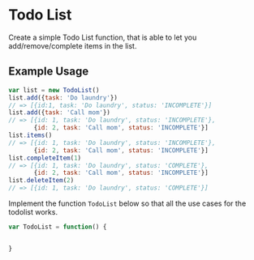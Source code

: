 # Todo List

Create a simple Todo List function, that is able to let you add/remove/complete items in the list.

## Example Usage
```javascript
var list = new TodoList()
list.add({task: 'Do laundry'})
// => [{id:1, task: 'Do laundry', status: 'INCOMPLETE'}]
list.add({task: 'Call mom'})
// => [{id: 1, task: 'Do laundry', status: 'INCOMPLETE'},
       {id: 2, task: 'Call mom', status: 'INCOMPLETE'}]
list.items()
// => [{id: 1, task: 'Do laundry', status: 'INCOMPLETE'},
       {id: 2, task: 'Call mom', status: 'INCOMPLETE'}]
list.completeItem(1)
// => [{id: 1, task: 'Do laundry', status: 'COMPLETE'},
       {id: 2, task: 'Call mom', status: 'INCOMPLETE'}]
list.deleteItem(2)
// => [{id: 1, task: 'Do laundry', status: 'COMPLETE'}]
```

Implement the function `TodoList` below so that all the use cases for the todolist works.
```javascript
var TodoList = function() {


}
```
